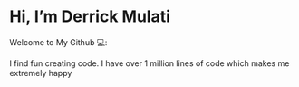 # Hi, I’m Derrick Mulati

  Welcome to My Github
  💻: 



  I find fun creating code. I have over 1 million lines of code which makes me extremely happy

